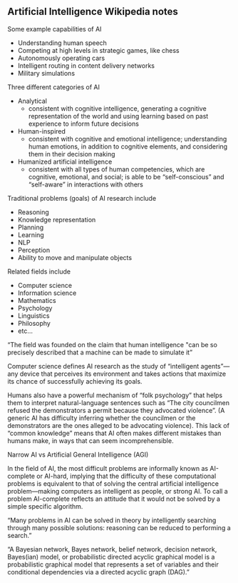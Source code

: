 ## Artificial Intelligence Wikipedia notes

Some example capabilities of AI 
- Understanding human speech
- Competing at high levels in strategic games, like chess
- Autonomously operating cars
- Intelligent routing in content delivery networks
- Military simulations

Three different categories of AI
- Analytical
    - consistent with cognitive intelligence, generating a cognitive representation of the world and using learning based on past experience to inform future decisions
- Human-inspired
    - consistent with cognitive and emotional intelligence; understanding human emotions, in addition to cognitive elements, and considering them in their decision making
- Humanized artificial intelligence
    - consistent with all types of human competencies, which are cognitive, emotional, and social; is able to be “self-conscious” and “self-aware” in interactions with others

Traditional problems (goals) of AI research include
- Reasoning
- Knowledge representation
- Planning
- Learning
- NLP
- Perception
- Ability to move and manipulate objects

Related fields include
- Computer science
- Information science
- Mathematics
- Psychology
- Linguistics
- Philosophy
- etc…

“The field was founded on the claim that human intelligence "can be so precisely described that a machine can be made to simulate it”

Computer science defines AI research as the study of “intelligent agents”— any device that perceives its environment and takes actions that maximize its chance of successfully achieving its goals.

Humans also have a powerful mechanism of “folk psychology” that helps them to interpret natural-language sentences such as “The city councilmen refused the demonstrators a permit because they advocated violence”.  (A generic AI has difficulty inferring whether the councilmen or the demonstrators are the ones alleged to be advocating violence).  This lack of “common knowledge” means that AI often makes different mistakes than humans make, in ways that can seem incomprehensible.

Narrow AI vs Artificial General Intelligence (AGI)

In the field of AI, the most difficult problems are informally known as AI-complete or AI-hard, implying that the difficulty of these computational problems is equivalent to that of solving the central artificial intelligence problem—making computers as intelligent as people, or strong AI.  To call a problem AI-complete reflects an attitude that it would not be solved by a simple specific algorithm.

“Many problems in AI can be solved in theory by intelligently searching through many possible solutions:  reasoning can be reduced to performing a search.”

“A Bayesian network, Bayes network, belief network, decision network, Bayes(ian) model, or probabilistic directed acyclic graphical model is a probabilistic graphical model that represents a set of variables and their conditional dependencies via a directed acyclic graph (DAG).”